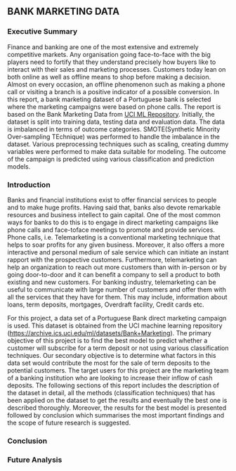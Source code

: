

## BANK MARKETING DATA

### Executive Summary

Finance and banking are one of the most extensive and extremely competitive markets. Any organisation going face-to-face with the big players need to fortify that they understand precisely how buyers like to interact with their sales and marketing processes. Customers today lean on both online as well as offline means to shop before making a decision. Almost on every occasion, an offline phenomenon such as making a phone call or visiting a branch is a positive indicator of a possible conversion. In this report, a bank marketing dataset of a Portuguese bank is selected where the marketing campaigns were based on phone calls. The report is based on the Bank Marketing Data from [UCI ML Repository](https://archive.ics.uci.edu/ml/datasets/Bank+Marketing). Initially, the dataset is split into training data, testing data and evaluation data. The data is imbalanced in terms of outcome categories. SMOTE(Synthetic Minority Over-sampling TEchnique) was performed to handle the imbalance in the dataset. Various preprocessing techniques such as scaling, creating dummy variables were performed to make data suitable for modeling.  The outcome of the campaign is predicted using various classification and prediction models.
 
 


### Introduction

Banks and financial institutions exist to offer financial services to people and to make huge profits. Having said that, banks also devote remarkable resources and business intellect to gain capital. One of the most common ways for banks to do this is to engage in direct marketing campaigns like phone calls and face-toface meetings to promote and provide services. Phone calls, i.e. Telemarketing is a conventional marketing technique that helps to soar profits for any given business. Moreover, it also offers a more interactive and personal medium of sale service which can initiate an instant rapport with the prospective customers. Furthermore, telemarketing can help an organization to reach out more customers than with in-person or by going door-to-door and it can benefit a company to sell a product to both existing and new customers. For banking industry, telemarketing can be useful to communicate with large number of customers and offer them with all the services that they have for them. This may include, information about loans, term deposits, mortgages, Overdraft facility, Credit cards etc. 


For this project, a data set of a Portuguese Bank direct marketing campaign is used. This dataset is obtained from the UCI machine learning repository (https://archive.ics.uci.edu/ml/datasets/Bank+Marketing). The primary objective of this project is to find the best model to predict whether a customer will subscribe for a term deposit or not using various classification techniques. Our secondary objective is to determine what factors in this data set would contribute the most for the sale of term deposits to the potential customers. The target users for this project are the marketing team of a banking institution who are looking to increase their inflow of cash deposits. The following sections of this report includes the description of the dataset in detail, all the methods (classification techniques) that has been applied on the dataset to get the results and eventually the best one is described thoroughly. Moreover, the results for the best model is presented followed by conclusion which summarises the most important findings and the scope of future research is suggested. 



### Conclusion



### Future Analysis
